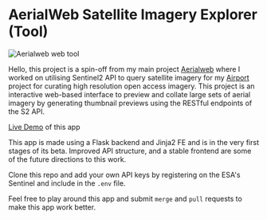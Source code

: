 # AerialWeb Satellite Imagery Explorer (Tool)

![Aerialweb web tool](https://lh3.googleusercontent.com/kdzFjkiK-cRc2nqGsKgiH4zhUfe_IAz_SDaIS4iSETT5Xw_IRLKZOC9S-zunawiDVvcvnlkoQV1wb012VjlUh3JDUckZolb2kOYKgm8XSpN9cDcFHucQI-DrQGFjjYABIfITVIQZjmz-8CPxWbJFXaRQBFj6QFfbqQG01Mr02RiIGBWOsH6hyatwGSpkvleENQLBDCjmLzQtC86YjAKrjmWQjfTRa46OmPJuCJJYfeuGCPy8IboX2FSqGakkI3DRS_1kA_T9B95bu98-fjhG9LF_0ES-J3nnUmUMJ4mBlCXO87FsXgLmOQjF-JsQfWGvSG-dQkol8rm7djJdQHfqoWp76--ddH-MjH3YRFpYzS4_0BJI-8GwNDUA8xvCeVEDzhPJBdi0eZ65elbN7jdtdBWNaKzrihQwzJfqRckI6Py9KNrxNr9AkxKQYT9FlElOx8uzCC70BBC9etHSoYSTq0omKAERKIn1mQ8QtmBFopyLCe4IgQmiE2aX9DuQUmNC1vGgSs6K7nDhlgIXUAmMULYWRatwc_mvfjukK5OD7C0KUS_WO_R7kYyASFfIURtqdVxI55A_lvSMPx-yWQlH3ueK_E-qlv-SynKAvdmr88nhVGTVt5wmpZLjAwHqieVbasSBPVaQcLZ_pMrXuD4ANhxZvL6QzbXjG5i3YlOXi02gj7Q9qKNSPeg5gL7eKPmWW4HahCwIpaOkO5laUoJGbYYDOA=w426-h220-no?authuser=0)

Hello, this project is a spin-off from my main project [Aerialweb](https://github.com/demiahmed/aerialweb) where I worked on utilising Sentinel2 API to query satellite imagery for my [Airport](http://metadesignlab.com/demo/aerial) project for curating high resolution open access imagery. This project is an interactive web-based interface to preview and collate large sets of aerial imagery by generating thumbnail previews using the RESTful endpoints of the S2 API.

[Live Demo](https://aerialweb.herokuapp.com) of this app

This app is made using a Flask backend and Jinja2 FE and is in the very first stages of its beta. Improved API structure, and a stable frontend are some of the future directions to this work. 

Clone this repo and add your own API keys by registering on the ESA's Sentinel and include in the `.env` file.

Feel free to play around this app and submit `merge` and `pull` requests to make this app work better. 